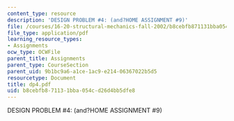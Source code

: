 ```yaml
---
content_type: resource
description: 'DESIGN PROBLEM #4: (and?HOME ASSIGNMENT #9)'
file: /courses/16-20-structural-mechanics-fall-2002/b8cebfb871131bba054cd26d4bb5dfe8_dp4.pdf
file_type: application/pdf
learning_resource_types:
- Assignments
ocw_type: OCWFile
parent_title: Assignments
parent_type: CourseSection
parent_uid: 9b1bc9a6-a1ce-1ac9-e214-06367022b5d5
resourcetype: Document
title: dp4.pdf
uid: b8cebfb8-7113-1bba-054c-d26d4bb5dfe8
---
```

DESIGN PROBLEM #4: (and?HOME ASSIGNMENT #9)

